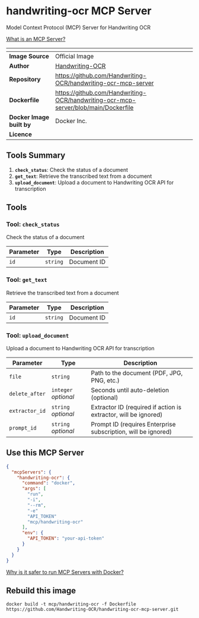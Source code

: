 # handwriting-ocr MCP Server

Model Context Protocol (MCP) Server for Handwriting OCR 

[What is an MCP Server?](https://www.anthropic.com/news/model-context-protocol)

| <!-- --> | <!-- --> |
|-----------|---------|
| **Image Source** | Official Image |
| **Author** | [Handwriting-OCR](https://github.com/Handwriting-OCR) |
| **Repository** | https://github.com/Handwriting-OCR/handwriting-ocr-mcp-server |
| **Dockerfile** | https://github.com/Handwriting-OCR/handwriting-ocr-mcp-server/blob/main/Dockerfile |
| **Docker Image built by** | Docker Inc. |
| **Licence** |  |

## Tools Summary

 1. **`check_status`**: Check the status of a document
 1. **`get_text`**: Retrieve the transcribed text from a document
 1. **`upload_document`**: Upload a document to Handwriting OCR API for transcription

## Tools

### Tool: **`check_status`**

Check the status of a document

| Parameter | Type | Description |
| - | - | - |
| `id` | `string` | Document ID |

### Tool: **`get_text`**

Retrieve the transcribed text from a document

| Parameter | Type | Description |
| - | - | - |
| `id` | `string` | Document ID |

### Tool: **`upload_document`**

Upload a document to Handwriting OCR API for transcription

| Parameter | Type | Description |
| - | - | - |
| `file` | `string` | Path to the document (PDF, JPG, PNG, etc.) |
| `delete_after` | `integer` *optional* | Seconds until auto-deletion (optional) |
| `extractor_id` | `string` *optional* | Extractor ID (required if action is extractor, will be ignored) |
| `prompt_id` | `string` *optional* | Prompt ID (requires Enterprise subscription, will be ignored) |

## Use this MCP Server

```json
{
  "mcpServers": {
    "handwriting-ocr": {
      "command": "docker",
      "args": [
        "run",
        "-i",
        "--rm",
        "-e"
        "API_TOKEN"
        "mcp/handwriting-ocr"
      ],
      "env": {
        "API_TOKEN": "your-api-token"
      }
    }
  }
}
```

[Why is it safer to run MCP Servers with Docker?](https://www.docker.com/blog/the-model-context-protocol-simplifying-building-ai-apps-with-anthropic-claude-desktop-and-docker/)

## Rebuild this image

```console
docker build -t mcp/handwriting-ocr -f Dockerfile https://github.com/Handwriting-OCR/handwriting-ocr-mcp-server.git
```

